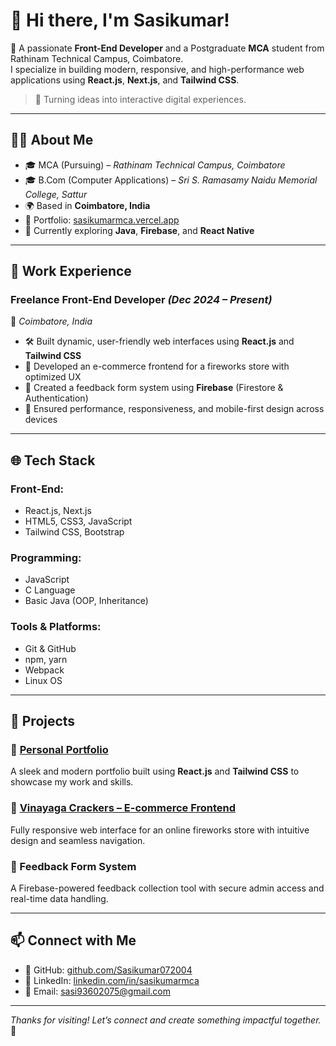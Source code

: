 # 👋 Hi there, I'm Sasikumar!

🚀 A passionate **Front-End Developer** and a Postgraduate **MCA** student from Rathinam Technical Campus, Coimbatore.  
I specialize in building modern, responsive, and high-performance web applications using **React.js**, **Next.js**, and **Tailwind CSS**.

> 🎯 Turning ideas into interactive digital experiences.

---

## 🧑‍💻 About Me

- 🎓 MCA (Pursuing) – *Rathinam Technical Campus, Coimbatore*  
- 🎓 B.Com (Computer Applications) – *Sri S. Ramasamy Naidu Memorial College, Sattur*
- 🌍 Based in **Coimbatore, India**
- 🔗 Portfolio: [sasikumarmca.vercel.app](https://sasikumarmca.vercel.app/)
- 🧠 Currently exploring **Java**, **Firebase**, and **React Native**

---

## 💼 Work Experience

### **Freelance Front-End Developer** *(Dec 2024 – Present)*  
📍 *Coimbatore, India*

- 🛠 Built dynamic, user-friendly web interfaces using **React.js** and **Tailwind CSS**
- 🧨 Developed an e-commerce frontend for a fireworks store with optimized UX
- 💬 Created a feedback form system using **Firebase** (Firestore & Authentication)
- 📱 Ensured performance, responsiveness, and mobile-first design across devices

---

## 🌐 Tech Stack

### **Front-End:**
- React.js, Next.js  
- HTML5, CSS3, JavaScript  
- Tailwind CSS, Bootstrap  

### **Programming:**
- JavaScript  
- C Language  
- Basic Java (OOP, Inheritance)

### **Tools & Platforms:**
- Git & GitHub  
- npm, yarn  
- Webpack  
- Linux OS  

---

## 🚀 Projects

### 🌟 [Personal Portfolio](https://sasikumarmca.vercel.app/)
A sleek and modern portfolio built using **React.js** and **Tailwind CSS** to showcase my work and skills.

### 🧨 [Vinayaga Crackers – E-commerce Frontend](https://github.com/Sasikumar072004/vinayaga-crackers-frontend)
Fully responsive web interface for an online fireworks store with intuitive design and seamless navigation.

### 💬 Feedback Form System
A Firebase-powered feedback collection tool with secure admin access and real-time data handling.

---

## 📫 Connect with Me

- 🔗 GitHub: [github.com/Sasikumar072004](https://github.com/Sasikumar072004)  
- 🔗 LinkedIn: [linkedin.com/in/sasikumarmca](https://linkedin.com/in/sasikumarmca)  
- 📧 Email: [sasi93602075@gmail.com](mailto:sasi93602075@gmail.com)

---

*Thanks for visiting! Let’s connect and create something impactful together.* 🚀
